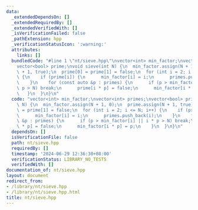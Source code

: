 ```yaml
---
data:
  _extendedDependsOn: []
  _extendedRequiredBy: []
  _extendedVerifiedWith: []
  _isVerificationFailed: false
  _pathExtension: hpp
  _verificationStatusIcon: ':warning:'
  attributes:
    links: []
  bundledCode: "#line 1 \"nt/sieve.hpp\"\nvector<int> min_factor;\nvector<int> primes;\n\
    vector<bool> prime;\nvoid sieve(int N) {\n  min_factor.assign(N + 1, 0);\n  prime.assign(N\
    \ + 1, true);\n  prime[0] = prime[1] = false;\n  for (int i = 2; i <= N; i++)\
    \ {\n    if (prime[i]) {\n      min_factor[i] = i;\n      primes.push_back(i);\n\
    \    }\n    for (const auto &p : primes) {\n      if (p > min_factor[i] || i *\
    \ p > N) break;\n      prime[i * p] = false;\n      min_factor[i * p] = p;\n \
    \   }\n  }\n}\n"
  code: "vector<int> min_factor;\nvector<int> primes;\nvector<bool> prime;\nvoid sieve(int\
    \ N) {\n  min_factor.assign(N + 1, 0);\n  prime.assign(N + 1, true);\n  prime[0]\
    \ = prime[1] = false;\n  for (int i = 2; i <= N; i++) {\n    if (prime[i]) {\n\
    \      min_factor[i] = i;\n      primes.push_back(i);\n    }\n    for (const auto\
    \ &p : primes) {\n      if (p > min_factor[i] || i * p > N) break;\n      prime[i\
    \ * p] = false;\n      min_factor[i * p] = p;\n    }\n  }\n}\n"
  dependsOn: []
  isVerificationFile: false
  path: nt/sieve.hpp
  requiredBy: []
  timestamp: '2024-06-29 12:36:30+08:00'
  verificationStatus: LIBRARY_NO_TESTS
  verifiedWith: []
documentation_of: nt/sieve.hpp
layout: document
redirect_from:
- /library/nt/sieve.hpp
- /library/nt/sieve.hpp.html
title: nt/sieve.hpp
---
```

